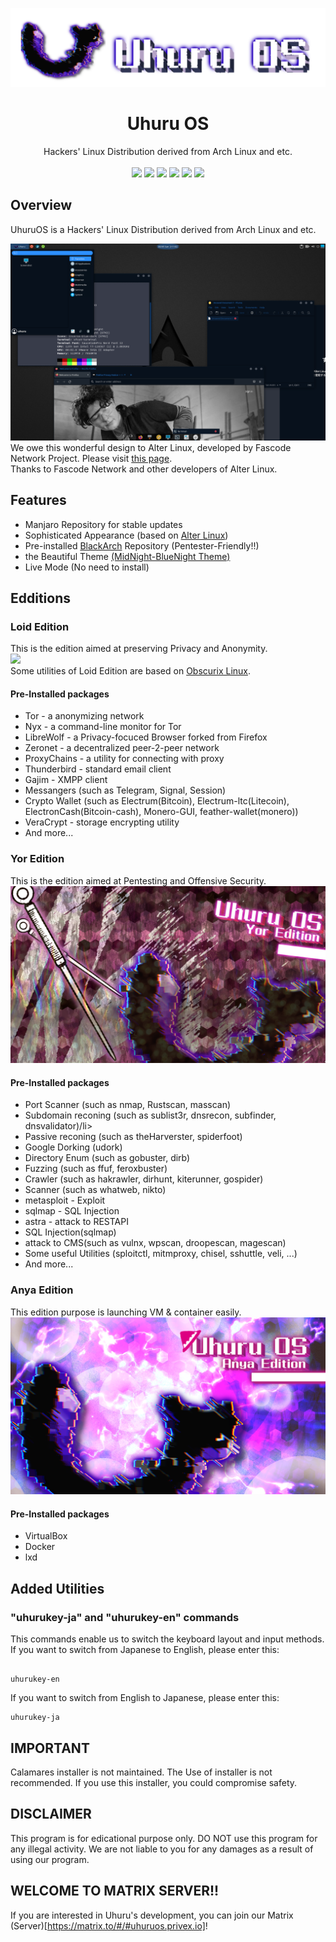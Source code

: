 <p align="center">
    <img src="../images/logo/UhuruOS_logo.png" alt="Uhuru OS logo">
</p>
<h1 align="center">Uhuru OS</h1>
<p align="center">
  <a> Hackers' Linux Distribution derived from Arch Linux and etc.<br> </a>
  <br>
  <img src="https://img.shields.io/badge/base-Archlinux-1793AD.svg?logo=archlinux&style=popout">
  <img src="https://img.shields.io/github/stars/infoengine1337/uhuruos?color=yellow&style=popout&logo=github%22">
  <img src="https://img.shields.io/github/forks/infoengine1337/uhuruos?color=blue&style=popout&logo=github%22">
  <img src="https://img.shields.io/github/last-commit/infoengine1337/uhuruos?color=green&style=popout">
  <img src="https://img.shields.io/github/repo-size/infoengine1337/uhuruos?color=red&style=popout">
  <img src="https://img.shields.io/tokei/lines/github/infoengine1337/uhuruos?color=orange&style=popout">



</p>

Overview
--------

UhuruOS is a Hackers' Linux Distribution derived from Arch Linux and etc.  
  
![](../images/screenshot/UhuruOS_screenshot.png)  
We owe this wonderful design to Alter Linux, developed by Fascode Network Project. Please visit [this page](https://github.com/FascodeNet/alterlinux).  
Thanks to Fascode Network and other developers of Alter Linux.

Features
--------

*   Manjaro Repository for stable updates
*   Sophisticated Appearance (based on [Alter Linux](https://github.com/FascodeNet/alterlinux))
*   Pre-installed [BlackArch](https://blackarch.org/tools.html) Repository (Pentester-Friendly!!)
*   the Beautiful Theme [(MidNight-BlueNight Theme)](https://github.com/i-mint/midnight)
*   Live Mode (No need to install)


Edditions
---------

### Loid Edition

This is the edition aimed at preserving Privacy and Anonymity.  
![](../images/wallpapers/uhuru_loid.png)  
Some utilities of Loid Edition are based on [Obscurix Linux](https://github.com/Obscurix/Obscurix).  

#### Pre-Installed packages

*   Tor - a anonymizing network
*   Nyx - a command-line monitor for Tor
*   LibreWolf - a Privacy-focuced Browser forked from Firefox
*   Zeronet - a decentralized peer-2-peer network
*   ProxyChains - a utility for connecting with proxy
*   Thunderbird - standard email client
*   Gajim - XMPP client
*   Messangers (such as Telegram, Signal, Session)
*   Crypto Wallet (such as Electrum(Bitcoin), Electrum-ltc(Litecoin), ElectronCash(Bitcoin-cash), Monero-GUI, feather-wallet(monero))
*   VeraCrypt - storage encrypting utility
*   And more...

### Yor Edition

This is the edition aimed at Pentesting and Offensive Security.  
![](../images/wallpapers/uhuru_yor.png)  

#### Pre-Installed packages

*   Port Scanner (such as nmap, Rustscan, masscan)
*   Subdomain reconing (such as sublist3r, dnsrecon, subfinder, dnsvalidator)/li>
*   Passive reconing (such as theHarverster, spiderfoot)
*   Google Dorking (udork)
*   Directory Enum (such as gobuster, dirb)
*   Fuzzing (such as ffuf, feroxbuster)
*   Crawler (such as hakrawler, dirhunt, kiterunner, gospider)
*   Scanner (such as whatweb, nikto)
*   metasploit - Exploit
*   sqlmap - SQL Injection
*   astra - attack to RESTAPI
*   SQL Injection(sqlmap)
*   attack to CMS(such as vulnx, wpscan, droopescan, magescan)
*   Some useful Utilities (sploitctl, mitmproxy, chisel, sshuttle, veli, ...)
*   And more...

### Anya Edition

This edition purpose is launching VM & container easily.  
![](../images/wallpapers/uhuru_anya.png)  

#### Pre-Installed packages

*   VirtualBox
*   Docker
*   lxd

Added Utilities
---------------

### "uhurukey-ja" and "uhurukey-en" commands

This commands enable us to switch the keyboard layout and input methods.  
If you want to switch from Japanese to English, please enter this: 
```

uhurukey-en

```

If you want to switch from English to Japanese, please enter this:

```
uhurukey-ja

```

IMPORTANT
---------

Calamares installer is not maintained.
The Use of installer is not recommended.
If you use this installer, you could compromise safety.


DISCLAIMER
-------

This program is for edicational purpose only.
DO NOT use this program for any illegal activity.
We are not liable to you for any damages as a result of using our program.


WELCOME TO MATRIX SERVER!!
--------------------------

If you are interested in Uhuru's development, you can join our Matrix (Server)[https://matrix.to/#/#uhuruos.privex.io]!

